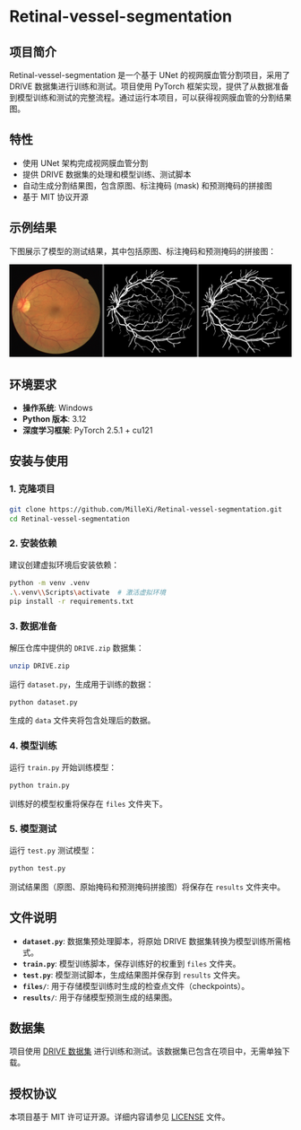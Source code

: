 # Retinal-vessel-segmentation

## 项目简介
Retinal-vessel-segmentation 是一个基于 UNet 的视网膜血管分割项目，采用了 DRIVE 数据集进行训练和测试。项目使用 PyTorch 框架实现，提供了从数据准备到模型训练和测试的完整流程。通过运行本项目，可以获得视网膜血管的分割结果图。



## 特性
- 使用 UNet 架构完成视网膜血管分割
- 提供 DRIVE 数据集的处理和模型训练、测试脚本
- 自动生成分割结果图，包含原图、标注掩码 (mask) 和预测掩码的拼接图
- 基于 MIT 协议开源

## 示例结果
下图展示了模型的测试结果，其中包括原图、标注掩码和预测掩码的拼接图：

![示例结果](results/01_test_0.png)


## 环境要求
- **操作系统**: Windows
- **Python 版本**: 3.12
- **深度学习框架**: PyTorch 2.5.1 + cu121



## 安装与使用

### 1. 克隆项目
```bash
git clone https://github.com/MilleXi/Retinal-vessel-segmentation.git
cd Retinal-vessel-segmentation
```

### 2. 安装依赖
建议创建虚拟环境后安装依赖：
```bash
python -m venv .venv
.\.venv\\Scripts\activate  # 激活虚拟环境
pip install -r requirements.txt
```

### 3. 数据准备
解压仓库中提供的 `DRIVE.zip` 数据集：
```bash
unzip DRIVE.zip
```

运行 `dataset.py`，生成用于训练的数据：
```bash
python dataset.py
```
生成的 `data` 文件夹将包含处理后的数据。

### 4. 模型训练
运行 `train.py` 开始训练模型：
```bash
python train.py
```
训练好的模型权重将保存在 `files` 文件夹下。

### 5. 模型测试
运行 `test.py` 测试模型：
```bash
python test.py
```
测试结果图（原图、原始掩码和预测掩码拼接图）将保存在 `results` 文件夹中。



## 文件说明
- **`dataset.py`**: 数据集预处理脚本，将原始 DRIVE 数据集转换为模型训练所需格式。
- **`train.py`**: 模型训练脚本，保存训练好的权重到 `files` 文件夹。
- **`test.py`**: 模型测试脚本，生成结果图并保存到 `results` 文件夹。
- **`files/`**: 用于存储模型训练时生成的检查点文件（checkpoints）。
- **`results/`**: 用于存储模型预测生成的结果图。



## 数据集
项目使用 [DRIVE 数据集](https://drive.grand-challenge.org/) 进行训练和测试。该数据集已包含在项目中，无需单独下载。



## 授权协议
本项目基于 MIT 许可证开源。详细内容请参见 [LICENSE](LICENSE) 文件。

